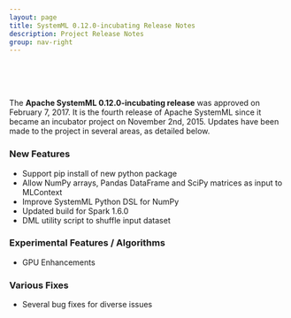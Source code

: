 ```yaml
---
layout: page
title: SystemML 0.12.0-incubating Release Notes
description: Project Release Notes
group: nav-right
---
```

<!--
{% comment %}
Licensed to the Apache Software Foundation (ASF) under one or more
contributor license agreements.  See the NOTICE file distributed with
this work for additional information regarding copyright ownership.
The ASF licenses this file to you under the Apache License, Version 2.0
(the "License"); you may not use this file except in compliance with
the License.  You may obtain a copy of the License at

http://www.apache.org/licenses/LICENSE-2.0

Unless required by applicable law or agreed to in writing, software
distributed under the License is distributed on an "AS IS" BASIS,
WITHOUT WARRANTIES OR CONDITIONS OF ANY KIND, either express or implied.
See the License for the specific language governing permissions and
limitations under the License.
{% endcomment %}
-->
<br/><br/><br/>

The **Apache SystemML 0.12.0-incubating release** was approved on February 7, 2017. It is the fourth release of Apache SystemML since it
became an incubator project on November 2nd, 2015. Updates have been made to the project in several areas, as detailed below.


### New Features
- Support pip install of new python package
- Allow NumPy arrays, Pandas DataFrame and SciPy matrices as input to MLContext
- Improve SystemML Python DSL for NumPy
- Updated build for Spark 1.6.0
- DML utility script to shuffle input dataset

### Experimental Features / Algorithms
- GPU Enhancements

### Various Fixes
* Several bug fixes for diverse issues



